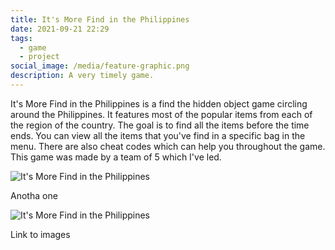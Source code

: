 ```yaml
---
title: It's More Find in the Philippines
date: 2021-09-21 22:29
tags:
  - game
  - project
social_image: /media/feature-graphic.png
description: A very timely game.
---
```

It's More Find in the Philippines is a find the hidden object game circling around the Philippines. It features most of the popular items from each of the region of the country. The goal is to find all the items before the time ends. You can view all the items that you've find in a specific bag in the menu. There are also cheat codes which can help you throughout the game. This game was made by a team of 5 which I've led.

![It's More Find in the Philippines](/media/feature-graphic.png "It's More Find in the Philippines Feature Graphic")

Anotha one

![It's More Find in the Philippines](/media/loading.png "It's More Find in the Philippines Loading")



Link to images

<blockquote class="imgur-embed-pub" lang="en" data-id="a/2cHNX0i" data-context="false" ><a href="//imgur.com/a/2cHNX0i"></a></blockquote><script async src="//s.imgur.com/min/embed.js" charset="utf-8"></script>